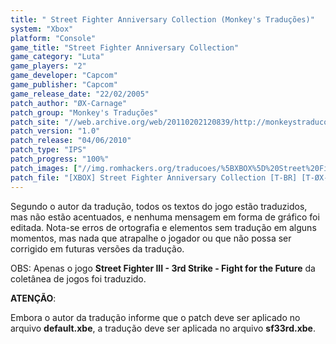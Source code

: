 ```yaml
---
title: " Street Fighter Anniversary Collection (Monkey's Traduções)"
system: "Xbox"
platform: "Console"
game_title: "Street Fighter Anniversary Collection"
game_category: "Luta"
game_players: "2"
game_developer: "Capcom"
game_publisher: "Capcom"
game_release_date: "22/02/2005"
patch_author: "ØX-Carnage"
patch_group: "Monkey's Traduções"
patch_site: "//web.archive.org/web/20110202120839/http://monkeystraducoes.com/"
patch_version: "1.0"
patch_release: "04/06/2010"
patch_type: "IPS"
patch_progress: "100%"
patch_images: ["//img.romhackers.org/traducoes/%5BXBOX%5D%20Street%20Fighter%20Anniversary%20Collection%20-%20Monkey's%20Tradu%C3%A7%C3%B5es%20-%201.jpg","//img.romhackers.org/traducoes/%5BXBOX%5D%20Street%20Fighter%20Anniversary%20Collection%20-%20Monkey's%20Tradu%C3%A7%C3%B5es%20-%202.jpg","//img.romhackers.org/traducoes/%5BXBOX%5D%20Street%20Fighter%20Anniversary%20Collection%20-%20Monkey's%20Tradu%C3%A7%C3%B5es%20-%203.jpg"]
patch_file: "[XBOX] Street Fighter Anniversary Collection [T-BR] [T-ØX-Carnage G-Monkey's Traduções] [V-1.0 P-100% A-2010].rar"
---
```

Segundo o autor da tradução, todos os textos do jogo estão traduzidos, mas não estão acentuados, e nenhuma mensagem em forma de gráfico foi editada. Nota-se erros de ortografia e elementos sem tradução em alguns momentos, mas nada que atrapalhe o jogador ou que não possa ser corrigido em futuras versões da tradução.

OBS: Apenas o jogo <b>Street Fighter III - 3rd Strike - Fight for the Future</b> da coletânea de jogos foi traduzido.

<b>ATENÇÃO</b>:

Embora o autor da tradução informe que o patch deve ser aplicado no arquivo <b>default.xbe</b>, a tradução deve ser aplicada no arquivo <b>sf33rd.xbe</b>.
